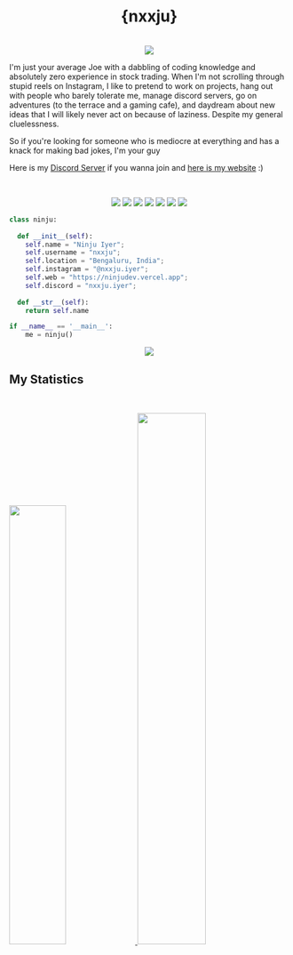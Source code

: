 <h1 align="center">
  <b>{nxxju}</b>
</h1>
<p align="center"><br>
    <a href="https://discord.com/users/743317832434974811">
      <img src="https://lanyard.cnrad.dev/api/743317832434974811"/>
       </a>
    </p>

I'm just your average Joe with a dabbling of coding knowledge and absolutely zero experience in stock trading. When I'm not scrolling through stupid reels on Instagram, I like to pretend to work on projects, hang out with people who barely tolerate me, manage discord servers, go on adventures (to the terrace and a gaming cafe), and daydream about new ideas that I will likely never act on because of laziness. Despite my general cluelessness.

So if you're looking for someone who is mediocre at everything and has a knack for making bad jokes, I'm your guy

Here is my <a href="https://discord.gg/magnimont">Discord Server</a> if you wanna join and <a href="https://ninjudev.vercel.app">here is my website</a> :)

<br>

<p>
<div align="center">
  <img src="https://img.shields.io/badge/-HTML-c58545?style=for-the-badge&logo=html5&logoColor=c58545&labelColor=282828">
  <img src="https://img.shields.io/badge/-CSS-d1a01f?style=for-the-badge&logo=css3&logoColor=d1a01f&labelColor=282828">
  <img src="https://img.shields.io/badge/-Python-98b982?style=for-the-badge&logo=python&logoColor=98b982&labelColor=282828">
  <img src="https://img.shields.io/badge/-Node.js-nodedotjs?style=for-the-badge&logo=nodedotjs&logoColor=98b982&labelColor=282828">
  <img src="https://img.shields.io/badge/-Raspberry Pi-C51A4A?style=for-the-badge&logo=raspberrypi&logoColor=98b982&labelColor=282828">
  <img src="https://img.shields.io/badge/-Javascript-%23323330.svg?style=for-the-badge&logo=javascript&logoColor=98b982&labelColor=282828">
  <img src="https://img.shields.io/badge/-MongoDB-%234ea94b.svg?style=for-the-badge&logo=mongodb&logoColor=98b982&labelColor=282828">
</div>
</p>

```python
class ninju:
    
  def __init__(self):
    self.name = "Ninju Iyer";
    self.username = "nxxju";
    self.location = "Bengaluru, India";
    self.instagram = "@nxxju.iyer";
    self.web = "https://ninjudev.vercel.app";
    self.discord = "nxxju.iyer";
  
  def __str__(self):
    return self.name

if __name__ == '__main__':
    me = ninju()
```


<div align="center">
  <a href="https://ninjudev.vercel.app">
    <img src="https://readme-spotify-tingz.vercel.app/api/now-playing">
  </a>
</div>

<!--
<div align="center">
  <a href="[https://r3fl3x.tk](https://dag.killyourself.lol)">
    <img src="https://spotify-readme-theta-virid.vercel.app/api?scan=true&theme=dark" width="240px">
  </a>
</div>
-->

## My Statistics

<br/>
<p align="left">
  <a href="https://dag.killyourself.lol/">
  <img width="45%" src="https://github-readme-stats.vercel.app/api?username=nxxju&show_icons=true&theme=tokyonight" />
    <img width="49.5%" src="https://github-readme-streak-stats.herokuapp.com/?user=nxxju&theme=tokyonight" />
  </a>
</p>
<br>
